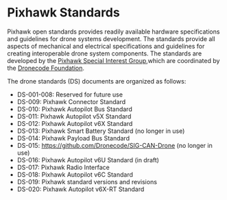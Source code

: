 # Pixhawk Standards

Pixhawk open standards provides readily available hardware specifications and guidelines for drone systems development. The standards provide all aspects of mechanical and electrical specifications and guidelines for creating interoperable drone system components. The standards are developed by the [Pixhawk Special Interest Group](https://pixhawk.org/sig/),which are coordinated by the [Dronecode Foundation](https://www.dronecode.org/).

The drone standards (DS) documents are organized as follows:

 - DS-001-008: Reserved for future use
 - DS-009: Pixhawk Connector Standard
 - DS-010: Pixhawk Autopilot Bus Standard
 - DS-011: Pixhawk Autopilot v5X Standard
 - DS-012: Pixhawk Autopilot v6X Standard
 - DS-013: Pixhawk Smart Battery Standard (no longer in use)
 - DS-014: Pixhawk Payload Bus Standard
 - DS-015: https://github.com/Dronecode/SIG-CAN-Drone (no longer in use)
 - DS-016: Pixhawk Autopilot v6U Standard (in draft)
 - DS-017: Pixhawk Radio Interface
 - DS-018: Pixhawk Autopilot v6C Standard
 - DS-019: Pixhawk standard versions and revisions
 - DS-020: Pixhawk Autopilot v6X-RT Standard
